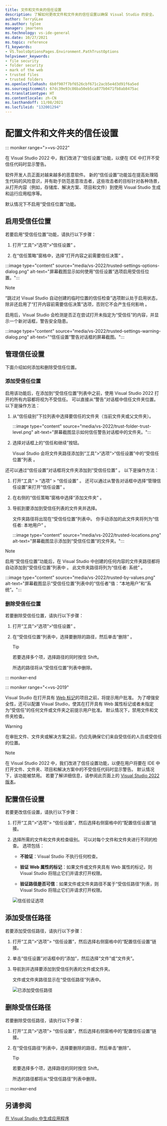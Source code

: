 ```yaml
---
title: 文件和文件夹的信任设置
description: 了解如何更改文件和文件夹的信任设置以确保 Visual Studio 的安全。
author: TerryGLee
ms.author: tglee
manager: jmartens
ms.technology: vs-ide-general
ms.date: 10/27/2021
ms.topic: reference
f1_keywords:
- VS.ToolsOptionsPages.Environment.PathTrustOptions
helpviewer_keywords:
- file security
- folder security
- mark of the web
- trusted files
- trusted folders
ms.openlocfilehash: 6b0f907f7bf6526cbf671c2acb5e4d3d91f6a5ed
ms.sourcegitcommit: 67dc39e93c86ba50eb5ca877b0471fb8ab8475ac
ms.translationtype: HT
ms.contentlocale: zh-CN
ms.lasthandoff: 11/08/2021
ms.locfileid: "132001294"
---
```

# <a name="configure-trust-settings-for-files-and-folders"></a>配置文件和文件夹的信任设置

::: moniker range=">=vs-2022"

在 Visual Studio 2022 中，我们改进了“信任设置”功能，以便在 IDE 中打开不受信任代码时显示警告。 

软件开发人员正面对越来越多的恶意软件。 新的“信任设置”功能旨在提高处理陌生代码的风险意识，并有助于防范恶意攻击者，这些攻击者的目标针对各种场景，从打开内容（例如，存储库、解决方案、项目和文件）到使用 Visual Studio 生成和运行应用程序等。 

默认情况下不启用“受信任位置”功能。 

## <a name="enable-trusted-locations"></a>启用受信任位置

若要启用“受信任位置”功能，请执行以下步骤：

1. 打开“工具”>“选项”>“信任设置”  。

2. 在“信任策略”窗格中，选择“打开内容之前需要信任决策” 。

:::image type="content" source="media/vs-2022/trusted-settings-options-dialog.png" alt-text="屏幕截图显示如何使用“信任设置”选项启用受信任位置。":::

> [!NOTE]
> “跳过对 Visual Studio 自动创建的临时位置的信任检查”选项默认处于启用状态，除非还启用了“打开内容前需要信任决策”选项，否则它不会产生任何影响 。

启用后，Visual Studio 会检测是否正在尝试打开未指定为“受信任”的内容，并显示一个新对话框，警告安全隐患。

:::image type="content" source="media/vs-2022/trusted-settings-warning-dialog.png" alt-text="“信任设置”警告对话框的屏幕截图。":::

## <a name="manage-trust-settings"></a>管理信任设置

下面介绍如何添加和删除受信任位置。

### <a name="add-trusted-locations"></a>添加受信任位置

启用该功能后，在添加到“受信任位置”列表中之前，使用 Visual Studio 2022 打开的所有内容都将视为不受信任。  可以直接从“警告”对话框中信任文件夹位置。 以下是操作方法：

1. 从“信任级别”下拉列表中选择要信任的文件夹（当前文件夹或父文件夹）。

   :::image type="content" source="media/vs-2022/trust-folder-trust-level.png" alt-text="屏幕截图显示如何信任警告对话框中的文件夹。":::

1. 选择对话框上的“信任和继续”按钮。

   Visual Studio 会将文件夹路径添加到“工具”>“选项”>“信任设置”中的“受信任位置”列表   。

还可以通过“信任设置”对话框将文件夹添加到“受信任位置” 。 以下是操作方法：

1. 打开“工具” > “选项” > “信任设置”  。 还可以通过从警告对话框中选择“管理信任设置”来打开“信任设置” 。

2. 在右侧的“信任策略”窗格中选择“添加文件夹” 。

3. 导航到要添加到受信任列表的文件夹并选择。

   文件夹路径将出现在“受信任位置”列表中。 你手动添加的此文件夹将列为“信任者: 本地用户” 。
   
   :::image type="content" source="media/vs-2022/trusted-locations.png" alt-text="屏幕截图显示添加到“受信任位置”的文件夹。":::

> [!NOTE]
> 启用“受信任位置”功能后，在 Visual Studio 中创建的任何内容的文件夹路径都将自动添加到“受信任位置”列表中 。 此文件夹路径将列为“信任者: 系统” 。
> 
> :::image type="content" source="media/vs-2022/trusted-by-values.png" alt-text="屏幕截图显示“受信任位置”列表中的“信任者”值：“本地用户”和“系统”。":::

### <a name="remove-trusted-locations"></a>删除受信任位置

若要删除受信任位置，请执行以下步骤：

1. 打开“工具”>“选项”>“信任设置”  。

2. 在“受信任位置”列表中，选择要删除的路径，然后单击“删除” 。

   > [!TIP]
   > 若要选择多个项，选择路径的同时按住 Shift。

   所选的路径将从“受信任位置”列表中删除。

::: moniker-end

::: moniker range="<=vs-2019"

Visual Studio 在打开具有 [Web 标记](/previous-versions/windows/internet-explorer/ie-developer/compatibility/ms537628(v=vs.85))的项目之前，将提示用户批准。 为了增强安全性，还可以配置 Visual Studio，使其在打开具有 Web 属性标记或者未指定为“受信任”的任何文件或文件夹之前提示用户批准。 默认情况下，禁用文件和文件夹检查。

> [!WARNING]
> 在审批文件、文件夹或解决方案之前，仍应先确保它们来自受信任的人员或受信任的位置。

> [!NOTE]
> 在 Visual Studio 2022 中，我们改进了信任设置功能，以便在用户将要在 IDE 中打开文件、文件夹、项目和解决方案中的不受信任代码时显示警告。 默认情况下，该功能被禁用。 若要了解详细信息，请参阅此页面上的 [Visual Studio 2022 版本](?view=vs-2022&preserve-view=true)。

## <a name="configure-trust-settings"></a>配置信任设置

若要更改信任设置，请执行以下步骤：

1. 打开“工具”>“选项”> “信任设置”，然后选择右侧窗格中的“配置信任设置”链接。

2. 选择所需的文件和文件夹检查级别。 可以对每个文件和文件夹进行不同的检查。 选项包括：

   * **不验证**：Visual Studio 不执行任何检查。

   * **验证 Web 属性的标记**：如果文件或文件夹具有 Web 属性的标记，则 Visual Studio 将阻止它们并请求打开权限。

   * **验证路径是否可信**：如果文件或文件夹路径不属于“受信任路径”列表，则 Visual Studio 将阻止它们并请求打开权限。

   ![信任验证选项](media/trust-settings.png)

## <a name="add-trusted-paths"></a>添加受信任路径

若要添加受信任路径，请执行以下步骤：

1. 打开“工具”>“选项”> “信任设置”，然后选择右侧窗格中的“配置信任设置”链接。

2. 单击“信任设置”对话框中的“添加”，然后选择“文件”或“文件夹”。

3. 导航到并选择要添加到受信任列表的文件或文件夹。

   文件或文件夹路径显示在“受信任路径”列表中。

   ![已添加受信任路径](media/trusted-paths.png)

## <a name="remove-trusted-paths"></a>删除受信任路径

若要删除受信任路径，请执行以下步骤：

1. 打开“工具”>“选项”> “信任设置”，然后选择右侧窗格中的“配置信任设置”链接。

2. 在“受信任路径”列表中，选择要删除的路径，然后单击“删除”。

   > [!TIP]
   > 若要选择多个项，选择路径的同时按住 Shift。

   所选的路径都将从“受信任路径”列表中删除。

::: moniker-end

## <a name="see-also"></a>另请参阅

[在 Visual Studio 中生成应用程序](../walkthrough-building-an-application.md)
